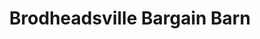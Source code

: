 ---
title: "Brodheadsville Bargain Barn"
url: /brodheadsville/brodheadsville-bargain-barn/
shop: Gebrauchtwaren
---
